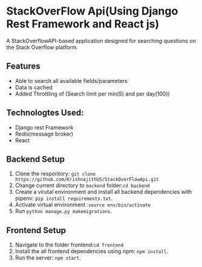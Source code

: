 # StackOverFlow Api(Using Django Rest Framework and React js)
A StackOverflowAPI-based application designed for searching questions on the Stack Overflow platform.
## Features
* Able to search all available fields/parameters
* Data is cached
* Added Throttling of (Search limit per min(5) and per day(100))
## Technologtes Used:
* Django rest Framework
* Redis(message broker)
* React
## Backend Setup
1. Clone the resporitory: `git clone https://github.com/KrishnajithUS/StackOverFlowApi.git`
2. Change current directory to `backend` folder:`cd backend`
3. Create a virutal environment and install all backend dependencies with pipenv: `pip install requirements.txt`.
4. Activate virtual environment :`source env/bin/activate`
5. Run `python manage.py makemigrations`.
## Frontend Setup
1. Navigate to the folder frontend:`cd frontend`
2. Install the all frontend dependencies using npm: `npm install`.
3.  Run the server: `npm start`.